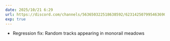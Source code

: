 ```yaml
---
date: 2025/10/21 6:29
url: https://discord.com/channels/563650322518638592/623142507995463690/1429905487540785152
exp: true
---
```

- Regression fix: Random tracks appearing in monorail meadows